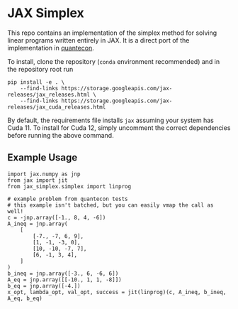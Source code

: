 # JAX Simplex
This repo contains an implementation of the simplex method for solving linear programs written entirely in JAX. It is a direct port of the implementation in [quantecon](https://github.com/QuantEcon/QuantEcon.py/tree/main/quantecon/optimize).

To install, clone the repository (`conda` environment recommended) and in the repository root run
```
pip install -e . \
    --find-links https://storage.googleapis.com/jax-releases/jax_releases.html \
    --find-links https://storage.googleapis.com/jax-releases/jax_cuda_releases.html
```
By default, the requirements file installs `jax` assuming your system has Cuda 11. To install for Cuda 12, simply uncomment the correct dependencies before running the above command.

## Example Usage
```
import jax.numpy as jnp
from jax import jit
from jax_simplex.simplex import linprog

# example problem from quantecon tests
# this example isn't batched, but you can easily vmap the call as well!
c = -jnp.array([-1., 8, 4, -6])
A_ineq = jnp.array(
    [
        [-7., -7, 6, 9],
        [1, -1, -3, 0],
        [10, -10, -7, 7],
        [6, -1, 3, 4],
    ]
)
b_ineq = jnp.array([-3., 6, -6, 6])
A_eq = jnp.array([[-10., 1, 1, -8]])
b_eq = jnp.array([-4.])
x_opt, lambda_opt, val_opt, success = jit(linprog)(c, A_ineq, b_ineq, A_eq, b_eq)
```